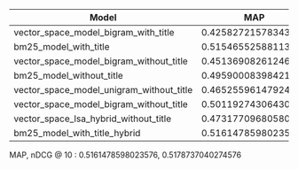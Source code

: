 | Model                                  | MAP               | nDCG @ 10         |
|----------------------------------------|-------------------|-------------------|
| vector_space_model_bigram_with_title   | 0.4258272157834328| 0.4132693313902054|
| bm25_model_with_title                  | 0.5154655258811346| 0.5169570769585407|
| vector_space_model_bigram_without_title| 0.4513690826124689| 0.4556797266952524|
| bm25_model_without_title               | 0.4959000839842109| 0.5054145523574132|
| vector_space_model_unigram_without_title| 0.465255961479242| 0.471944333357854|
| vector_space_model_bigram_without_title| 0.5011927430643041| 0.5164498881655434|
| vector_space_lsa_hybrid_without_title|0.47317709680580033| 0.4847959373875211|
| bm25_model_with_title_hybrid |0.5161478598023576| 0.5178737040274576|


MAP, nDCG @ 10 : 0.5161478598023576, 0.5178737040274576
